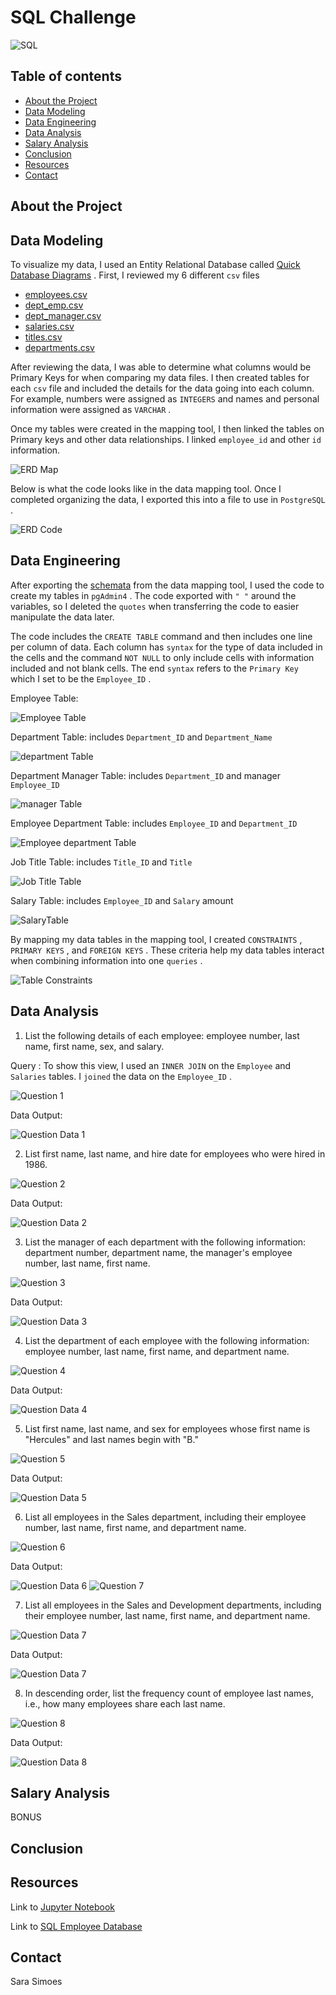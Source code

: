# SQL Challenge

![SQL](Images/sql.png)

## Table of contents
* [About the Project](#about-the-project)
* [Data Modeling](#data-modeling)
* [Data Engineering](#data-engineering)
* [Data Analysis](#data-analysis)
* [Salary Analysis](#salary-analysis)
* [Conclusion](#conclusion)
* [Resources](#resources)
* [Contact](#contact)

## About the Project


## Data Modeling

To visualize my data, I used an Entity Relational Database called [Quick Database Diagrams]( https://app.quickdatabasediagrams.com/#/) . First, I reviewed my 6 different `csv` files

* [employees.csv](https://github.com/Ssimoes48/SQL_Challenge/blob/main/Employee_SQL/Resources/employees.csv)
* [dept_emp.csv](https://github.com/Ssimoes48/SQL_Challenge/blob/main/Employee_SQL/Resources/dept_emp.csv)
* [dept_manager.csv](https://github.com/Ssimoes48/SQL_Challenge/blob/main/Employee_SQL/Resources/dept_manager.csv)
* [salaries.csv](https://github.com/Ssimoes48/SQL_Challenge/blob/main/Employee_SQL/Resources/salaries.csv)
* [titles.csv](https://github.com/Ssimoes48/SQL_Challenge/blob/main/Employee_SQL/Resources/titles.csv)
* [departments.csv](https://github.com/Ssimoes48/SQL_Challenge/blob/main/Employee_SQL/Resources/departments.csv)

After reviewing the data, I was able to determine what columns would be Primary Keys for when comparing my data files. I then created tables for each `csv` file and included the details for the data going into each column. For example, numbers were assigned as `INTEGERS` and names and personal information were assigned as `VARCHAR` . 

Once my tables were created in the mapping tool, I then linked the tables on Primary keys and other data relationships. I linked `employee_id` and other `id` information. 

![ERD Map](Images/ERD_map_update.PNG)

Below is what the code looks like in the data mapping tool. Once I completed organizing the data, I exported this into a file to use in `PostgreSQL` . 

![ERD Code](Images/ERD_code_update.PNG)


## Data Engineering

After exporting the [schemata](https://github.com/Ssimoes48/SQL_Challenge/blob/main/Employee_SQL/ERDexport.sql) from the data mapping tool, I used the code to create my tables in `pgAdmin4` . The code exported with `" "` around the variables, so I deleted the `quotes` when transferring the code to easier manipulate the data later. 

The code includes the `CREATE TABLE` command and then includes one line per column of data. Each column has `syntax` for the type of data included in the cells and the command `NOT NULL` to only include cells with information included and not blank cells. The end `syntax` refers to the `Primary Key` which I set to be the `Employee_ID` .

Employee Table: 

![Employee Table](Images/employee_table.PNG)

Department Table: includes `Department_ID` and `Department_Name`

![department Table](Images/department_table.PNG)

Department Manager Table: includes `Department_ID` and manager `Employee_ID` 

![manager Table](Images/manager_table.PNG)

Employee Department Table: includes `Employee_ID` and `Department_ID` 

![Employee department Table](Images/employee_department.PNG)

Job Title Table: includes `Title_ID` and `Title`

![Job Title Table](Images/job_title_table.PNG)

Salary Table: includes `Employee_ID` and `Salary` amount

![SalaryTable](Images/salary_table.PNG)

By mapping my data tables in the mapping tool, I created `CONSTRAINTS` ,  `PRIMARY KEYS` , and `FOREIGN KEYS` . These criteria help my data tables interact when combining information into one `queries` . 

![Table Constraints](Images/constraints.PNG)



## Data Analysis

1. List the following details of each employee: employee number, last name, first name, sex, and salary.

Query : To show this view, I used an `INNER JOIN` on the `Employee` and `Salaries` tables. I `joined` the data on the `Employee_ID` . 

![Question 1](Images/question1.PNG)

Data Output: 

![Question Data 1](Images/question1_data.PNG)

2. List first name, last name, and hire date for employees who were hired in 1986.

![Question 2](Images/question2.PNG)

Data Output: 

![Question Data 2](Images/question2_data.PNG)

3. List the manager of each department with the following information: department number, department name, the manager's employee number, last name, first name.

![Question 3](Images/question3.PNG)

Data Output: 

![Question Data 3](Images/question3_data.PNG)

4. List the department of each employee with the following information: employee number, last name, first name, and department name.

![Question 4](Images/question4.PNG)

Data Output: 

![Question Data 4](Images/question4_data.PNG)

5. List first name, last name, and sex for employees whose first name is "Hercules" and last names begin with "B."

![Question 5](Images/question5.PNG)

Data Output: 

![Question Data 5](Images/question5_data.PNG)

6. List all employees in the Sales department, including their employee number, last name, first name, and department name.

![Question 6](Images/question6.PNG)

Data Output: 

![Question Data 6](Images/question6_data.PNG) ![Question 7](Images/question7.PNG)

7. List all employees in the Sales and Development departments, including their employee number, last name, first name, and department name.

![Question Data 7](Images/question7_data.PNG)

Data Output: 

![Question Data 7](Images/question7_data.PNG)

8. In descending order, list the frequency count of employee last names, i.e., how many employees share each last name.

![Question 8](Images/question8.PNG)

Data Output: 

![Question Data 8](Images/question8_data.PNG)


## Salary Analysis

BONUS 

## Conclusion


## Resources

Link to [Jupyter Notebook]( https://github.com/Ssimoes48/SQL_Challenge/blob/main/employee_db.ipynb)

Link to [SQL Employee Database](https://github.com/Ssimoes48/SQL_Challenge/blob/main/Employee_SQL/employee_db.sql)

## Contact
Sara Simoes
